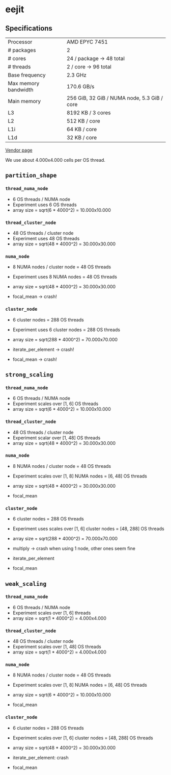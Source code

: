 # eejit

## Specifications
<table>
    <tr>
        <td>Processor</td>
        <td>AMD EPYC 7451</td>
    </tr>
    <tr>
        <td># packages</td>
        <td>2</td>
    </tr>
    <tr>
        <td># cores</td>
        <td>24 / package → 48 total</td>
    </tr>
    <tr>
        <td># threads</td>
        <td>2 / core → 96 total</td>
    </tr>
    <tr>
        <td>Base frequency</td>
        <td>2.3 GHz</td>
    </tr>
    <tr>
        <td>Max memory bandwidth</td>
        <td>170.6 GB/s</td>
    </tr>
    <tr>
        <td>Main memory</td>
        <td>256 GiB, 32 GiB / NUMA node, 5.3 GiB / core</td>
    </tr>
    <tr>
        <td>L3</td>
        <td>8192 KB / 3 cores</td>
    </tr>
    <tr>
        <td>L2</td>
        <td>512 KB / core</td>
    </tr>
    <tr>
        <td>L1i</td>
        <td>64 KB / core</td>
    </tr>
    <tr>
        <td>L1d</td>
        <td>32 KB / core</td>
    </tr>
</table>

[Vendor page](https://www.amd.com/en/products/cpu/amd-epyc-7451)

We use about 4.000x4.000 cells per OS thread.


## `partition_shape`

### `thread_numa_node`
- 6 OS threads / NUMA node
- Experiment uses 6 OS threads
- array size = sqrt(6 * 4000^2) = 10.000x10.000

### `thread_cluster_node`
- 48 OS threads / cluster node
- Experiment uses 48 OS threads
- array size = sqrt(48 * 4000^2) = 30.000x30.000

### `numa_node`
- 8 NUMA nodes / cluster node = 48 OS threads
- Experiment uses 8 NUMA nodes = 48 OS threads
- array size = sqrt(48 * 4000^2) = 30.000x30.000

- focal_mean → crash!

### `cluster_node`
- 6 cluster nodes = 288 OS threads
- Experiment uses 6 cluster nodes = 288 OS threads
- array size = sqrt(288 * 4000^2) = 70.000x70.000

- iterate_per_element → crash!
- focal_mean → crash!


## `strong_scaling`

### `thread_numa_node`
- 6 OS threads / NUMA node
- Experiment scales over [1, 6] OS threads
- array size = sqrt(6 * 4000^2) = 10.000x10.000

### `thread_cluster_node`
- 48 OS threads / cluster node
- Experiment scalar over [1, 48] OS threads
- array size = sqrt(48 * 4000^2) = 30.000x30.000

### `numa_node`
- 8 NUMA nodes / cluster node = 48 OS threads
- Experiment scales over [1, 8] NUMA nodes =  [6, 48] OS threads
- array size = sqrt(48 * 4000^2) = 30.000x30.000

- focal_mean


### `cluster_node`
- 6 cluster nodes = 288 OS threads
- Experiment uses scales over [1, 6] cluster nodes = [48, 288] OS threads
- array size = sqrt(288 * 4000^2) = 70.000x70.000

- multiply → crash when using 1 node, other ones seem fine
- iterate_per_element
- focal_mean


## `weak_scaling`

### `thread_numa_node`
- 6 OS threads / NUMA node
- Experiment scales over [1, 6] threads
- array size = sqrt(1 * 4000^2) = 4.000x4.000

### `thread_cluster_node`
- 48 OS threads / cluster node
- Experiment scales over [1, 48] OS threads
- array size = sqrt(1 * 4000^2) = 4.000x4.000

### `numa_node`
- 8 NUMA nodes / cluster node = 48 OS threads
- Experiment scales over [1, 8] NUMA nodes =  [6, 48] OS threads
- array size = sqrt(6 * 4000^2) = 10.000x10.000

- focal_mean

### `cluster_node`
- 6 cluster nodes = 288 OS threads
- Experiment scales over [1, 6] cluster nodes = [48, 288] OS threads
- array size = sqrt(48 * 4000^2) = 30.000x30.000

- iterate_per_element: crash
- focal_mean
